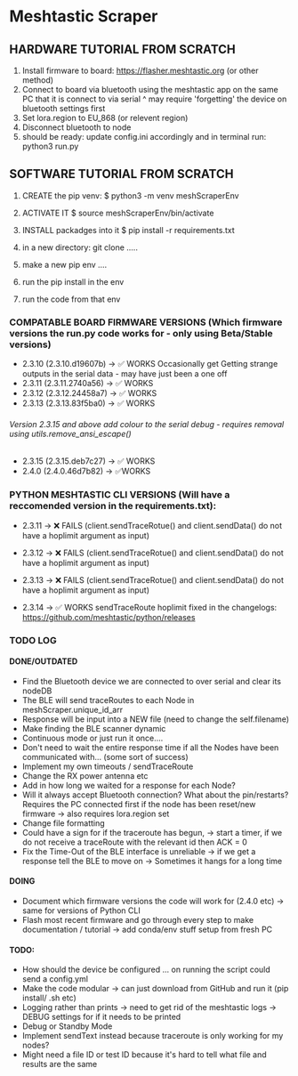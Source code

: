 # Meshtastic Scraper

## HARDWARE TUTORIAL FROM SCRATCH
1. Install firmware to board: https://flasher.meshtastic.org (or other method)
2. Connect to board via bluetooth using the meshtastic app on the same PC that it is connect to via serial
        ^ may require 'forgetting' the device on bluetooth settings first
3. Set lora.region to EU_868 (or relevent region)
4. Disconnect bluetooth to node 
5. should be ready: update config.ini accordingly and in terminal run: python3 run.py


## SOFTWARE TUTORIAL FROM SCRATCH
1. CREATE the pip venv:
$ python3 -m venv meshScraperEnv

2. ACTIVATE IT
$ source meshScraperEnv/bin/activate

3. INSTALL packadges into it
$ pip install -r requirements.txt



1. in a new directory: git clone .....
2. make a new pip env ....
3. run the pip install in the env
4. run the code from that env 



### COMPATABLE BOARD FIRMWARE VERSIONS (Which firmware versions the run.py code works for - only using Beta/Stable versions)
- 2.3.10 (2.3.10.d19607b) -> ✅ WORKS Occasionally get Getting strange outputs in the serial data - may have just been a one off
- 2.3.11 (2.3.11.2740a56) -> ✅ WORKS 
- 2.3.12 (2.3.12.24458a7) -> ✅ WORKS  
- 2.3.13 (2.3.13.83f5ba0) -> ✅ WORKS 

###### Version 2.3.15 and above add colour to the serial debug - requires removal using utils.remove_ansi_escape()
- 2.3.15 (2.3.15.deb7c27) -> ✅ WORKS
- 2.4.0 (2.4.0.46d7b82) ->  ✅WORKS

### PYTHON MESHTASTIC CLI VERSIONS (Will have a reccomended version in the requirements.txt): 
- 2.3.11 -> ❌ FAILS (client.sendTraceRotue() and client.sendData() do not have a hoplimit argument as input)
- 2.3.12 -> ❌ FAILS (client.sendTraceRotue() and client.sendData() do not have a hoplimit argument as input)
- 2.3.13 -> ❌ FAILS (client.sendTraceRotue() and client.sendData() do not have a hoplimit argument as input)

- 2.3.14 -> ✅ WORKS sendTraceRoute hoplimit fixed in the changelogs: https://github.com/meshtastic/python/releases


### TODO LOG 

#### DONE/OUTDATED
- Find the Bluetooth device we are connected to over serial and clear its nodeDB 
- The BLE will send traceRoutes to each Node in meshScraper.unique_id_arr         
- Response will be input into a NEW file (need to change the self.filename)       
- Make finding the BLE scanner dynamic                                            
- Continuous mode or just run it once....                                        
- Don't need to wait the entire response time if all the Nodes have been communicated with... (some sort of success)
- Implement my own timeouts / sendTraceRoute                                                     
- Change the RX power antenna etc                                                 
- Add in how long we waited for a response for each Node?                         
- Will it always accept Bluetooth connection? What about the pin/restarts? Requires the PC connected first if the node has been reset/new firmware -> also requires lora.region set
- Change file formatting
- Could have a sign for if the traceroute has begun, -> start a timer, if we do not receive a traceRoute with the relevant id then ACK = 0
- Fix the Time-Out of the BLE interface is unreliable -> if we get a response tell the BLE to move on -> Sometimes it hangs for a long time 

#### DOING
- Document which firmware versions the code will work for (2.4.0 etc) -> same for versions of Python CLI
- Flash most recent firmware and go through every step to make documentation / tutorial
  -> add conda/env stuff setup from fresh PC

#### TODO:
- How should the device be configured ... on running the script could send a config.yml 
- Make the code modular -> can just download from GitHub and run it (pip install/ .sh etc)
- Logging rather than prints -> need to get rid of the meshtastic logs -> DEBUG settings for if it needs to be printed
- Debug or Standby Mode 
- Implement sendText instead because traceroute is only working for my nodes?
- Might need a file ID or test ID because it's hard to tell what file and results are the same

